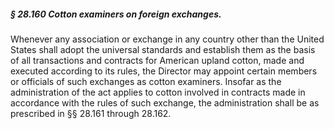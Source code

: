 ##### § 28.160 Cotton examiners on foreign exchanges. #####

Whenever any association or exchange in any country other than the United States shall adopt the universal standards and establish them as the basis of all transactions and contracts for American upland cotton, made and executed according to its rules, the Director may appoint certain members or officials of such exchanges as cotton examiners. Insofar as the administration of the act applies to cotton involved in contracts made in accordance with the rules of such exchange, the administration shall be as prescribed in §§ 28.161 through 28.162.